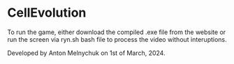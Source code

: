 # CellEvolution

To run the game, either download the compiled .exe file from the website or run the screen via ryn.sh bash file to process the video without interuptions.

Developed by Anton Melnychuk on 1st of March, 2024.
